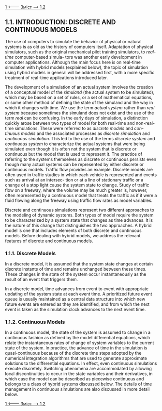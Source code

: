 [1 <--- ](1.md) [   Зміст   ](README.md) [--> 1.2](1_2.md)

## 1.1. INTRODUCTION: DISCRETE AND CONTINUOUS MODELS

The use of computers to simulate the behavior of physical or natural systems is as old as the history of computers itself. Adaptation of physical simulators, such as the original mechanical pilot training simulators, to *real-time* computer-based simula- tors was another early development in computer applications. Although the main focus here is on real-time simulation with hybrid models (explained below), the topic of simulation using hybrid models in general will be addressed first, with a more specific treatment of real-time applications introduced later.

The development of a simulation of an actual system involves the creation of a conceptual model of the *simuland* (the actual system to be simulated), which may be based on a set of rules, or a set of mathematical equations, or some other method of defining the state of the simuland and the way in which it changes with time. We use the term *actual system* rather than *real system* because sometimes the simuland does not exist and the use of the term *real* can be confusing. In the early days of simulation, a distinction quickly arose between two types of model for both real-time and non-real-time simulations. These were referred to as *discrete models* and *con- tinuous models* and the associated processes as *discrete simulation* and *continuous simulation*. This led to the use of the terms *discrete system* and *continuous system* to characterize the actual systems that were being simulated even though it is often not the system that is discrete or continuous but the model that is used to represent it. The practice of referring to the systems themselves as discrete or continuous persists even though many actual systems can be represented by either discrete or continuous models. Traffic flow provides an example. Discrete models are often used in traffic studies in which each vehicle is represented and events such as arrival at an intersec- tion or at a line of stationary traffic or a change of a stop light cause the system state to change. Study of traffic flow on a freeway, where the volume may be much greater is, however, often represented by a continuous model that treats the traffic as if it were a fluid flowing along the freeway using traffic flow rates as model variables.

Discrete and continuous simulations represent two different approaches to the modeling of dynamic systems. Both types of model require the system to be characterized by a system state that changes as time advances. It is the nature of this change that distinguishes the two approaches. A hybrid model is one that includes elements of both discrete and continuous models. Before dealing with hybrid models, we address the relevant features of discrete and continuous models.

### 1.1.1. Discrete Models

In a discrete model, it is assumed that the system state changes at certain discrete instants of time and remains unchanged between these times. These changes in the state of the system occur instantaneously as the result of an event that triggers them.

In a discrete model, time advances from event to event with appropriate updating of the system state at each event time. A prioritized future event queue is usually maintained as a central data structure into which new future events are entered as they are identified, and from which the next event is taken as the simulation clock advances to the next event time.

### 1.1.2. Continuous Models

In a continuous model, the state of the system is assumed to change in a continuous fashion as defined by the model differential equations, which relate the instantaneous rates of change of system variables to the current state of the system. In practice, the advance of time in the simulation is quasi-continuous because of the discrete time steps adopted by the numerical integration algorithms that are used to generate approximate solutions to the differential equations. In effect, even continuous simulations execute discretely. Switching phenomena are accommodated by allowing local discontinuities to occur in the state variables and their derivatives, in which case the model can be described as piecewise continuous and belongs to a class of hybrid systems discussed below. The details of time management in continuous simulations are also discussed in more detail below.

[1 <--- ](1.md) [   Зміст   ](README.md) [--> 1.2](1_2.md)